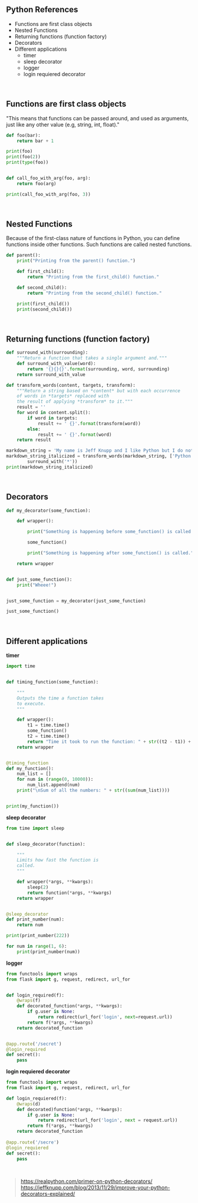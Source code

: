 ## Python References

* Functions are first class objects
* Nested Functions
* Returning functions (function factory)
* Decorators
* Different applications
  * timer
  * sleep decorator
  * logger
  * login requiered decorator

&nbsp;
&nbsp;
&nbsp;

## Functions are first class objects

"This means that functions can be passed around, and used as arguments, just like any other value (e.g, string, int, float)."

```python
def foo(bar):
    return bar + 1

print(foo)
print(foo(2))
print(type(foo))


def call_foo_with_arg(foo, arg):
    return foo(arg)

print(call_foo_with_arg(foo, 3))
```

&nbsp;

## Nested Functions

Because of the first-class nature of functions in Python, you can define functions inside other functions. Such functions are called nested functions.

```python
def parent():
    print("Printing from the parent() function.")

    def first_child():
        return "Printing from the first_child() function."

    def second_child():
        return "Printing from the second_child() function."

    print(first_child())
    print(second_child())
```

&nbsp;

## Returning functions (function factory)

```python
def surround_with(surrounding):
    """Return a function that takes a single argument and."""
    def surround_with_value(word):
        return '{}{}{}'.format(surrounding, word, surrounding)
    return surround_with_value

def transform_words(content, targets, transform):
    """Return a string based on *content* but with each occurrence 
    of words in *targets* replaced with
    the result of applying *transform* to it."""
    result = ''
    for word in content.split():
        if word in targets:
            result += ' {}'.format(transform(word))
        else:
            result += ' {}'.format(word)
    return result

markdown_string = 'My name is Jeff Knupp and I like Python but I do not own a Python'
markdown_string_italicized = transform_words(markdown_string, ['Python', 'Jeff'],
        surround_with('*'))
print(markdown_string_italicized)
```

&nbsp;

## Decorators

```python
def my_decorator(some_function):

    def wrapper():

        print("Something is happening before some_function() is called.")

        some_function()

        print("Something is happening after some_function() is called.")

    return wrapper


def just_some_function():
    print("Wheee!")


just_some_function = my_decorator(just_some_function)

just_some_function()
```

&nbsp;

## Different applications

**timer**
```python
import time


def timing_function(some_function):

    """
    Outputs the time a function takes
    to execute.
    """

    def wrapper():
        t1 = time.time()
        some_function()
        t2 = time.time()
        return "Time it took to run the function: " + str((t2 - t1)) + "\n"
    return wrapper


@timing_function
def my_function():
    num_list = []
    for num in (range(0, 10000)):
        num_list.append(num)
    print("\nSum of all the numbers: " + str((sum(num_list))))


print(my_function())
```
**sleep decorator**
```python
from time import sleep


def sleep_decorator(function):

    """
    Limits how fast the function is
    called.
    """

    def wrapper(*args, **kwargs):
        sleep(2)
        return function(*args, **kwargs)
    return wrapper


@sleep_decorator
def print_number(num):
    return num

print(print_number(222))

for num in range(1, 6):
    print(print_number(num))
```
**logger**
```python
from functools import wraps
from flask import g, request, redirect, url_for


def login_required(f):
    @wraps(f)
    def decorated_function(*args, **kwargs):
        if g.user is None:
            return redirect(url_for('login', next=request.url))
        return f(*args, **kwargs)
    return decorated_function


@app.route('/secret')
@login_required
def secret():
    pass
```
**login requiered decorator**
```python
from functools import wraps
from flask import g, request, redirect, url_for

def login_requiered(f):
    @wraps(d)
    def decorated)function(*args, **kwargs):
        if g.user is None:
            return redirect(url_for('login', next = request.url))
        return f(*args, **kwargs)
    return decorated_function
    
@app.route('/secre')
@login_requiered
def secret():
    pass
```

&nbsp;
&nbsp;
&nbsp;
> https://realpython.com/primer-on-python-decorators/
> https://jeffknupp.com/blog/2013/11/29/improve-your-python-decorators-explained/
